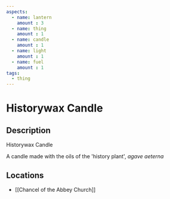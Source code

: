 ```yaml
---
aspects: 
  - name: lantern
    amount : 3
  - name: thing
    amount : 1
  - name: candle
    amount : 1
  - name: light
    amount : 1
  - name: fuel
    amount : 1
tags:
  - thing
---
```


# Historywax Candle

## Description
Historywax Candle

A candle made with the oils of the 'history plant', <i>agave aeterna</i>
## Locations
- [[Chancel of the Abbey Church]]